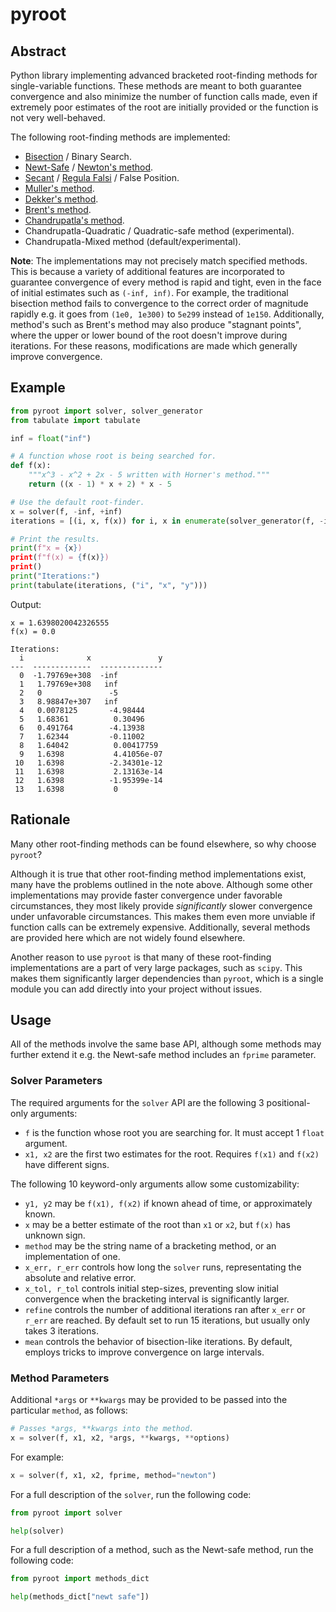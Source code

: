 pyroot
======

Abstract
--------

Python library implementing advanced bracketed root-finding methods for single-variable functions. These methods are meant to both guarantee convergence and also minimize the number of function calls made, even if extremely poor estimates of the root are initially provided or the function is not very well-behaved.

The following root-finding methods are implemented:

- [Bisection](https://en.wikipedia.org/wiki/Bisection_method) / Binary Search.
- [Newt-Safe](https://www.youtube.com/watch?v=FD3BPTMGJds) / [Newton's method](https://en.wikipedia.org/wiki/Newton%27s_method).
- [Secant](https://en.wikipedia.org/wiki/Secant_method) / [Regula Falsi](https://en.wikipedia.org/wiki/Regula_falsi) / False Position.
- [Muller's method](https://en.wikipedia.org/wiki/Muller%27s_method).
- [Dekker's method](https://en.wikipedia.org/wiki/Brent%27s_method#Dekker's_method).
- [Brent's method](https://en.wikipedia.org/wiki/Brent%27s_method).
- [Chandrupatla's method](https://dl.acm.org/doi/10.1016/S0965-9978%2896%2900051-8).
- Chandrupatla-Quadratic / Quadratic-safe method (experimental).
- Chandrupatla-Mixed method (default/experimental).

**Note**: The implementations may not precisely match specified methods. This is because a variety of additional features are incorporated to guarantee convergence of every method is rapid and tight, even in the face of initial estimates such as `(-inf, inf)`. For example, the traditional bisection method fails to convergence to the correct order of magnitude rapidly e.g. it goes from `(1e0, 1e300)` to `5e299` instead of `1e150`. Additionally, method's such as Brent's method may also produce "stagnant points", where the upper or lower bound of the root doesn't improve during iterations. For these reasons, modifications are made which generally improve convergence.

Example
-------

```python
from pyroot import solver, solver_generator
from tabulate import tabulate

inf = float("inf")

# A function whose root is being searched for.
def f(x):
    """x^3 - x^2 + 2x - 5 written with Horner's method."""
    return ((x - 1) * x + 2) * x - 5

# Use the default root-finder.
x = solver(f, -inf, +inf)
iterations = [(i, x, f(x)) for i, x in enumerate(solver_generator(f, -inf, +inf))]

# Print the results.
print(f"x = {x})
print(f"f(x) = {f(x)})
print()
print("Iterations:")
print(tabulate(iterations, ("i", "x", "y")))
```
Output:
```
x = 1.6398020042326555
f(x) = 0.0

Iterations:
  i              x               y
---  -------------  --------------
  0  -1.79769e+308  -inf
  1   1.79769e+308   inf
  2   0               -5
  3   8.98847e+307   inf
  4   0.0078125       -4.98444
  5   1.68361          0.30496
  6   0.491764        -4.13938
  7   1.62344         -0.11002
  8   1.64042          0.00417759
  9   1.6398           4.41056e-07
 10   1.6398          -2.34301e-12
 11   1.6398           2.13163e-14
 12   1.6398          -1.95399e-14
 13   1.6398           0
```

Rationale
---------

Many other root-finding methods can be found elsewhere, so why choose `pyroot`?

Although it is true that other root-finding method implementations exist, many have the problems outlined in the note above. Although some other implementations may provide faster convergence under favorable circumstances, they most likely provide *significantly* slower convergence under unfavorable circumstances. This makes them even more unviable if function calls can be extremely expensive. Additionally, several methods are provided here which are not widely found elsewhere.

Another reason to use `pyroot` is that many of these root-finding implementations are a part of very large packages, such as `scipy`. This makes them significantly larger dependencies than `pyroot`, which is a single module you can add directly into your project without issues.

Usage
-----

All of the methods involve the same base API, although some methods may further extend it e.g. the Newt-safe method includes an `fprime` parameter.

### Solver Parameters

The required arguments for the `solver` API are the following 3 positional-only arguments:
- `f` is the function whose root you are searching for. It must accept 1 `float` argument.
- `x1, x2` are the first two estimates for the root. Requires `f(x1)` and `f(x2)` have different signs.

The following 10 keyword-only arguments allow some customizability:
- `y1, y2` may be `f(x1), f(x2)` if known ahead of time, or approximately known.
- `x` may be a better estimate of the root than `x1` or `x2`, but `f(x)` has unknown sign.
- `method` may be the string name of a bracketing method, or an implementation of one.
- `x_err, r_err` controls how long the `solver` runs, representating the absolute and relative error.
- `x_tol, r_tol` controls initial step-sizes, preventing slow initial convergence when the bracketing interval is significantly larger.
- `refine` controls the number of additional iterations ran after `x_err` or `r_err` are reached. By default set to run 15 iterations, but usually only takes 3 iterations.
- `mean` controls the behavior of bisection-like iterations. By default, employs tricks to improve convergence on large intervals.

### Method Parameters

Additional `*args` or `**kwargs` may be provided to be passed into the particular `method`, as follows:
```python
# Passes *args, **kwargs into the method.
x = solver(f, x1, x2, *args, **kwargs, **options)
```
For example:
```python
x = solver(f, x1, x2, fprime, method="newton")
```
For a full description of the `solver`, run the following code:
```python
from pyroot import solver

help(solver)
```
For a full description of a method, such as the Newt-safe method, run the following code:
```python
from pyroot import methods_dict

help(methods_dict["newt safe"])
```


